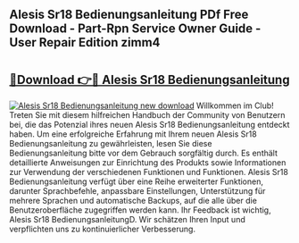 ## Alesis Sr18 Bedienungsanleitung PDf Free Download - Part-Rpn Service Owner Guide - User Repair Edition zimm4

# <h2><a href="http://df2abq0.blite.top/?on=Alesis+Sr18+Bedienungsanleitung">🔗Download 👉🔴 Alesis Sr18 Bedienungsanleitung</a></h2>

[![Alesis Sr18 Bedienungsanleitung new download](https://i.imgur.com/lujVjoI.png)](http://df2abq0.blite.top/?on=Alesis+Sr18+Bedienungsanleitung)
Willkommen im Club! Treten Sie mit diesem hilfreichen Handbuch der Community von Benutzern bei, die das Potenzial ihres neuen Alesis Sr18 Bedienungsanleitung entdeckt haben. Um eine erfolgreiche Erfahrung mit Ihrem neuen Alesis Sr18 Bedienungsanleitung zu gewährleisten, lesen Sie diese Bedienungsanleitung bitte vor dem Gebrauch sorgfältig durch. Es enthält detaillierte Anweisungen zur Einrichtung des Produkts sowie Informationen zur Verwendung der verschiedenen Funktionen und Funktionen. Alesis Sr18 Bedienungsanleitung verfügt über eine Reihe erweiterter Funktionen, darunter Sprachbefehle, anpassbare Einstellungen, Unterstützung für mehrere Sprachen und automatische Backups, auf die alle über die Benutzeroberfläche zugegriffen werden kann. Ihr Feedback ist wichtig, Alesis Sr18 BedienungsanleitungD. Wir schätzen Ihren Input und verpflichten uns zu kontinuierlicher Verbesserung.
